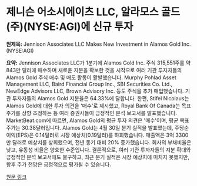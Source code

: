 # 제니슨 어소시에이츠 LLC, 알라모스 골드(주)(NYSE:AGI)에 신규 투자

**원제목:** Jennison Associates LLC Makes New Investment in Alamos Gold Inc. (NYSE:AGI)

**요약:** Jennison Associates LLC가 1분기에 Alamos Gold Inc. 주식 315,551주를 약 843만 달러에 매수하며 새로운 지분을 확보한 것을 시작으로 여러 기관 투자자들의 Alamos Gold 주식 매수 및 매도 활동이 활발했습니다.  Murphy Pohlad Asset Management LLC, Baird Financial Group Inc., SBI Securities Co. Ltd., NewEdge Advisors LLC, Brown Advisory Inc. 등도 주식을 추가 매입했습니다.  기관 투자자들의 Alamos Gold 지분율은 64.33%에 달합니다.  한편, Stifel Nicolaus는 Alamos Gold에 대한 투자 의견을 '매수'로 제시했고, Royal Bank Of Canada는 목표 주가를 상향 조정하는 등 여러 증권사들이 긍정적인 분석 보고서를 발표했습니다.  MarketBeat.com에 따르면, Alamos Gold의 평균 투자 의견은 '매수'이며, 평균 목표 주가는 30.38달러입니다.  Alamos Gold는 4월 30일 분기 실적을 발표했는데, 주당순이익(EPS)은 0.14달러로 시장 예상치(0.19달러)를 하회했습니다.  매출액은 3억 3300만 달러로 예상치를 상회했으며, 전년 동기 대비 20% 증가했습니다.  회사의 부채비율은 낮고, 유동성 비율은 양호한 수준입니다.  결론적으로, 여러 기관 투자자들의 지분 확대와 긍정적인 분석 보고서에도 불구하고, 최근 분기 실적은 시장 예상치에 미치지 못했지만,  향후 주가 전망은 긍정적으로 평가될 수 있습니다.

[원문 링크](https://www.marketbeat.com/instant-alerts/filing-jennison-associates-llc-makes-new-investment-in-alamos-gold-inc-nyseagi-2025-07-21/)
